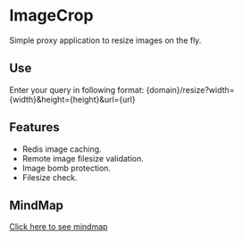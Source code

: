 # ImageCrop

Simple proxy application to resize images on the fly.

## Use

Enter your query in following format:
{domain}/resize?width={width}&height={height}&url={url}

## Features

- Redis image caching.
- Remote image filesize validation.
- Image bomb protection.
- Filesize check.

## MindMap

[Click here to see mindmap](https://www.mindmeister.com/1427844314?t=EEIDLCfHTS)
